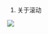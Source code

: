 1. 关于滚动

[![](http://images2015.cnblogs.com/blog/746158/201512/746158-20151203115003627-328900020.png)](http://www.cnblogs.com/xxcanghai/p/5015712.html '来源')
